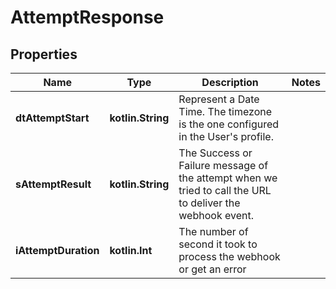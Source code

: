 
# AttemptResponse

## Properties
Name | Type | Description | Notes
------------ | ------------- | ------------- | -------------
**dtAttemptStart** | **kotlin.String** | Represent a Date Time. The timezone is the one configured in the User&#39;s profile. | 
**sAttemptResult** | **kotlin.String** | The Success or Failure message of the attempt when we tried to call the URL to deliver the webhook event. | 
**iAttemptDuration** | **kotlin.Int** | The number of second it took to process the webhook or get an error | 



